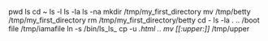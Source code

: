 pwd 
ls
cd ~
ls -l
ls -la
ls -na
mkdir /tmp/my_first_directory
mv /tmp/betty /tmp/my_first_directory
rm /tmp/my_first_directory/betty
cd -
ls -la . .. /boot
file /tmp/iamafile
ln -s /bin/ls_ls_
cp -u *.html ..
mv [[:upper:]]* /tmp/upper
